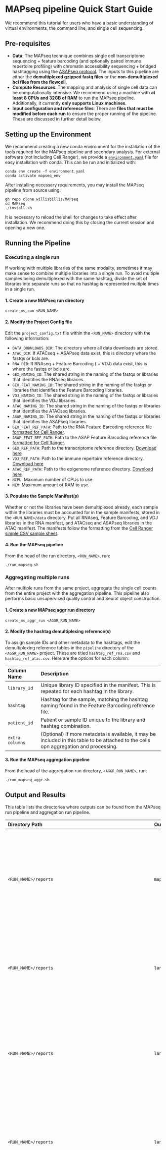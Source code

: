 # MAPseq pipeline Quick Start Guide
We recommend this tutorial for users who have a basic understanding of virtual environments, the command line, and single cell sequencing.

## Pre-requisites
- **Data**: The MAPseq technique combines single cell transcriptome sequencing + feature barcoding (and optionally paired immune repertoire profiling) with chromatin accessibility sequencing + bridged hashtagging using the [ASAPseq protocol](https://cite-seq.com/asapseq/). The inputs to this pipeline are either the **demultiplexed gzipped fastq files** or the **non-demultiplexed bcl files from the flowcell**.
- **Compute Resources**: The mapping and analysis of single cell data can be computationally intensive. We recommend using a machine with **at least 8 CPUs and 32GB of RAM** to run the MAPseq pipeline. Additionally, it currently **only supports Linux machines**.
- **Input configuration and reference files**: There are **files that must be modified before each run** to ensure the proper running of the pipeline. These are discussed in further detail below.

## Setting up the Environment

We recommend creating a new conda environment for the installation of the tools required for the MAPseq pipeline and secondary analysis. For external software (not including Cell Ranger), we provide a [`environment.yaml`](environment.yaml) file for easy installation with conda. This can be run and initialized with:

```
conda env create -f environment.yaml
conda activate mapseq_env
```

After installing necessary requirements, you may install the MAPseq pipeline from source using:

```
gh repo clone willisbillis/MAPseq
cd MAPseq
./install.sh
```

It is necessary to reload the shell for changes to take effect after installation. We recommend doing this by closing the current session and opening a new one.

## Running the Pipeline

### Executing a single run
If working with multiple libraries of the same modality, sometimes it may make sense to combine multiple libraries into a single run. To avoid multiple samples being demultiplexed with the same hashtag, divide the set of libraries into separate runs so that no hashtag is represented multiple times in a single run.

#### 1. Create a new MAPseq run directory
    create_ms_run <RUN_NAME>

#### 2. Modify the Project Config file
Edit the `project_config.txt` file within the `<RUN_NAME>` directory with the following information:

- `DATA_DOWNLOADS_DIR`: The directory where all data downloads are stored.
- `ATAC_DIR`: If ATACseq + ASAPseq data exist, this is directory where the fastqs or bcls are.
- `RNA_DIR`: If RNAseq + Feature Barcoding ( + VDJ) data exist, this is where the fastqs or bcls are.
- `GEX_NAMING_ID`: The shared string in the naming of the fastqs or libraries that identifies the RNAseq libraries.
- `GEX_FEAT_NAMING_ID`: The shared string in the naming of the fastqs or libraries that identifies the Feature Barcoding libraries.
- `VDJ_NAMING_ID`: The shared string in the naming of the fastqs or libraries that identifies the VDJ libraries.
- `ATAC_NAMING_ID`: The shared string in the naming of the fastqs or libraries that identifies the ATACseq libraries.
- `ASAP_NAMING_ID`: The shared string in the naming of the fastqs or libraries that identifies the ASAPseq libraries.
- `GEX_FEAT_REF_PATH`: Path to the RNA Feature Barcoding reference file [formatted for Cell Ranger](https://www.10xgenomics.com/support/software/cell-ranger/latest/analysis/running-pipelines/cr-feature-bc-analysis#feature-ref).
- `ASAP_FEAT_REF_PATH`: Path to the ASAP Feature Barcoding reference file [formatted for Cell Ranger](https://www.10xgenomics.com/support/software/cell-ranger/latest/analysis/running-pipelines/cr-feature-bc-analysis#feature-ref).
- `GEX_REF_PATH`: Path to the transcriptome reference directory. [Download here](https://www.10xgenomics.com/support/software/cell-ranger/downloads#reference-downloads)
- `VDJ_REF_PATH`: Path to the immune repertoire reference directory. [Download here](https://www.10xgenomics.com/support/software/cell-ranger/downloads#reference-downloads)
- `ATAC_REF_PATH`: Path to the epigenome reference directory. [Download here](https://www.10xgenomics.com/support/software/cell-ranger/downloads#reference-downloads)
- `NCPU`: Maximum number of CPUs to use.
- `MEM`: Maximum amount of RAM to use.

#### 3. Populate the Sample Manifest(s)
Whether or not the libraries have been demultiplexed already, each sample within the libraries must be accounted for in the sample manifests, stored in the `<RUN_NAME>/data` directory. Put all RNAseq, Feature Barcoding, and VDJ libraries in the RNA manifest, and ATACseq and ASAPseq libraries in the ATAC manifest. The manifests follow the formatting from the [Cell Ranger simple CSV sample sheet](https://www.10xgenomics.com/support/software/cell-ranger/latest/analysis/inputs/cr-mkfastq#running-with-simple-csv).

#### 4. Run the MAPseq pipeline
From the head of the run directory, `<RUN_NAME>`, run:

    ./run_mapseq.sh

### Aggregating multiple runs
After multiple runs from the same project, aggregate the single cell counts from the entire project with the aggregation pipeline.
This pipeline also performs basic unsupervised quality control and Seurat object construction.

#### 1. Create a new MAPseq aggr run directory

    create_ms_aggr_run <AGGR_RUN_NAME>

#### 2. Modify the hashtag demultiplexing reference(s)
To assign sample IDs and other metadata to the hashtags, edit the demultiplexing reference tables in the `pipeline` directory of the `<AGGR_RUN_NAME>` project. These are titled `hashtag_ref_rna.csv` and `hashtag_ref_atac.csv`. Here are the options for each column:

**Column Name** | **Description**
:--- | :---
`library_id` | Unique library ID specified in the manifest. This is repeated for each hashtag in the library.
`hashtag` | Hashtag for the sample, matching the hashtag naming found in the Feature Barcoding reference file.
`patient_id` | Patient or sample ID unique to the library and hashtag combination.
`extra columns` | (Optional) If more metadata is available, it may be included in this table to be attached to the cells opn aggregation and processing.

#### 3. Run the MAPseq aggregation pipeline
From the head of the aggregation run directory, `<AGGR_RUN_NAME>`, run:

    ./run_mapseq_aggr.sh

## Output and Results
This table lists the directories where outputs can be found from the MAPseq run pipeline
and aggregation run pipeline.

**Directory Path** | **Output** | **Description**
:--- | :--- | :---
`<RUN_NAME>/reports` | `mapping.report_<LIBRARY_NAME>.html` | Cell Ranger single cell mapping report for each library within the run. Quality control metrics like number of cells captured, quality of libraries, and any warnings or errors with the mapping will be found here.
`<RUN_NAME>/reports` | `lane.stats_<PROJECT_NAME>_RNA.html` | Aggregated demultiplexed RNA+FB(+VDJ) read counts by lane of the flowcell. *Only available if library reads were demultiplexed by the MAPseq pipeline.*
`<RUN_NAME>/reports` | `laneBarcode.stats_<RUN_NAME>_RNA.html` | Aggregated demultiplexed RNA+FB(+VDJ) read counts by barcode sequence. Also includes top unknown barcodes. *Only available if library reads were demultiplexed by the MAPseq pipeline.*
`<RUN_NAME>/reports` | `lane.stats_<PROJECT_NAME>_ATAC.html` | Aggregated demultiplexed ATAC+ASAP fragment and read counts by lane of the flowcell. *Only available if library reads were demultiplexed by the MAPseq pipeline.*
`<RUN_NAME>/reports` | `laneBarcode.stats_<RUN_NAME>_ATAC.html` | Aggregated demultiplexed ATAC+ASAP fragment and read counts by barcode sequence. Also includes top unknown barcodes. *Only available if library reads were demultiplexed by the MAPseq pipeline.*
`<RUN_NAME>/pipeline/RNA.FB.VDJ/<LIBRARY_NAME>` | `outs/` | RNA + FB ( + VDJ) Cell Ranger outputs to be fed into single cell analysis software like [Seurat](https://satijalab.org/seurat/).
`<RUN_NAME>/pipeline/ATAC.ASAP/ATAC/<LIBRARY_NAME>` | `outs/` | ATAC Cell Ranger outputs to be fed into single cell analysis software like [Signac](https://stuartlab.org/signac/).
`<RUN_NAME>/pipeline/ATAC.ASAP/ASAP/<LIBRARY_NAME>` | `outs/` | ASAP outputs from the [kite](https://github.com/pachterlab/kite) analysis software. The ASAP reads are processed with the help of [code from Caleb Lareau](https://github.com/caleblareau/asap_to_kite).
`<AGGR_RUN_NAME>/pipeline/RNA.FB.VDJ/<AGGR_RUN_NAME>_aggr` | `outs/`| Cell Ranger aggr outputs to be fed into single cell analysis software like [Seurat](https://satijalab.org/seurat/).
`<AGGR_RUN_NAME>/analysis/RNA.FB.VDJ>/data` | `raw_rna.hto.adt_<AGGR_RUN_NAME>.RDS` | Raw non-quality controlled RNA+FB Seurat object.
`<AGGR_RUN_NAME>/analysis/ATAC.ASAP>/data` | `raw_atac.hto_<AGGR_RUN_NAME>.RDS` | Raw non-quality controlled ATAC+ASAP Seurat object.
`<AGGR_RUN_NAME>/analysis/ATAC.ASAP>` | `library_stats.<AGGR_RUN_NAME>.csv` | ATAC+ASAP demultiplexing statistics table, containing information about number of cells captured from ATAC and ASAP libraries as well as overlap between the two.

## Additional Tips and FAQs
If you have a question, error, or bug to report, please submit a ticket using the [issue page](https://github.com/willisbillis/MAPseq/issues).

- troubleshooting tips for common errors
